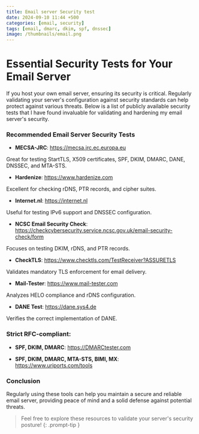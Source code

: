 ```yaml
---
title: Email server Security test
date: 2024-09-10 11:44 +500
categories: [email, security]
tags: [email, dmarc, dkim, spf, dnssec]
image: /thumbnails/email.png
---
```


# Essential Security Tests for Your Email Server

If you host your own email server, ensuring its security is critical. Regularly validating your server's configuration against security standards can help protect against various threats. Below is a list of publicly available security tests that I have found invaluable for validating and hardening my email server's security.

### Recommended Email Server Security Tests

- **MECSA-JRC**: <https://mecsa.jrc.ec.europa.eu>

Great for testing StartTLS, X509 certificates, SPF, DKIM, DMARC, DANE, DNSSEC, and MTA-STS.

- **Hardenize**: <https://www.hardenize.com>

Excellent for checking rDNS, PTR records, and cipher suites.

- **Internet.nl**: <https://internet.nl>

Useful for testing IPv6 support and DNSSEC configuration.

- **NCSC Email Security Check**: <https://checkcybersecurity.service.ncsc.gov.uk/email-security-check/form>

Focuses on testing DKIM, rDNS, and PTR records.

- **CheckTLS**: <https://www.checktls.com/TestReceiver?ASSURETLS>

Validates mandatory TLS enforcement for email delivery.

- **Mail-Tester**: <https://www.mail-tester.com>

Analyzes HELO compliance and rDNS configuration.

- **DANE Test**: <https://dane.sys4.de>

Verifies the correct implementation of DANE.

### Strict RFC-compliant:

- **SPF, DKIM, DMARC**: <https://DMARCtester.com>

- **SPF, DKIM, DMARC, MTA-STS, BIMI, MX**: <https://www.uriports.com/tools>

### Conclusion

Regularly using these tools can help you maintain a secure and reliable email server, providing peace of mind and a solid defense against potential threats.

<!-- prettier-ignore -->
> Feel free to explore these resources to validate your server's security posture!
{: .prompt-tip }
